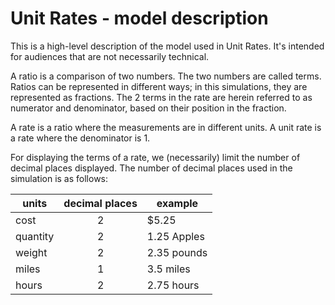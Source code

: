 # Unit Rates - model description

This is a high-level description of the model used in Unit Rates. It's intended for audiences
that are not necessarily technical.

A ratio is a comparison of two numbers. The two numbers are called terms. Ratios can be represented in different 
ways; in this simulations, they are represented as fractions.  The 2 terms in the rate are herein referred to as 
numerator and denominator, based on their position in the fraction. 

A rate is a ratio where the measurements are in different units. A unit rate is a rate where the denominator is 1.

For displaying the terms of a rate, we (necessarily) limit the number of decimal places displayed. The number of 
decimal places used in the simulation is as follows:

| units    | decimal places | example     |
| -------- |:--------------:| ----------- |
| cost     | 2              | $5.25       |
| quantity | 2              | 1.25 Apples |
| weight   | 2              | 2.35 pounds |
| miles    | 1              | 3.5 miles   |
| hours    | 2              | 2.75 hours  |



